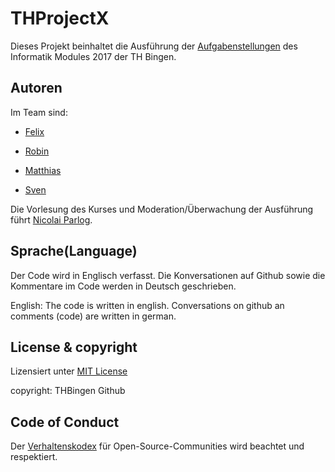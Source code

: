 # THProjectX

Dieses Projekt beinhaltet die Ausführung der [Aufgabenstellungen](https://olat.vcrp.de/auth/RepositoryEntry/1676804160/CourseNode/96508359362599) des Informatik Modules 2017 der TH Bingen.


## Autoren

Im Team sind:

- [Felix](https://github.com/FlixsTHB)

- [Robin](https://github.com/RobinGoetz)

- [Matthias](https://github.com/Matze93)

- [Sven](https://github.com/zvenon)


Die Vorlesung des Kurses und Moderation/Überwachung der Ausführung führt [Nicolai Parlog](https://github.com/nicolaiparlog).


## Sprache(Language)

Der Code wird in Englisch verfasst. Die Konversationen auf Github sowie die Kommentare im Code werden in Deutsch geschrieben.

English: The code is written in english. Conversations on github an comments (code) are written in german.

 

## License & copyright

Lizensiert unter [MIT License](LICENSE)

copyright: THBingen Github 

## Code of Conduct

Der [Verhaltenskodex](CodeOfConduct) für Open-Source-Communities wird beachtet und respektiert.

